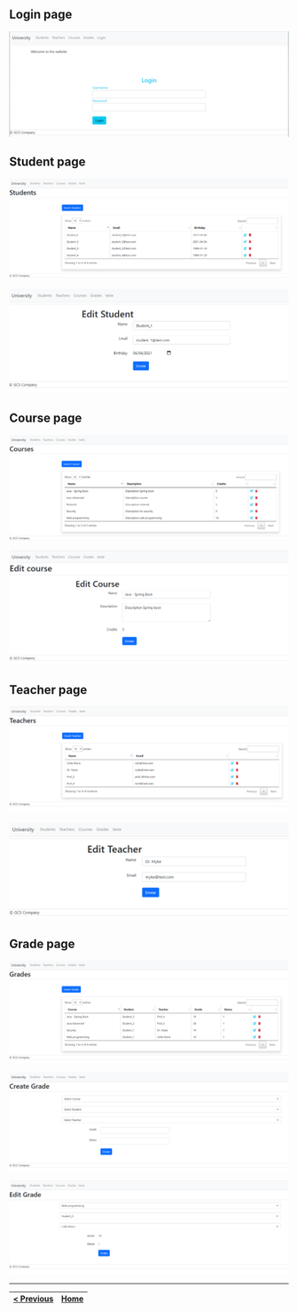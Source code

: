 ## Login page
![](images/login.png)

## Student page
![](images/students.png)

![](images/editStudent.png)

## Course page
![](images/courses.png)

![](images/editCourses.png)

## Teacher page
![](images/teachers.png)

![](images/editTeacher.png)

## Grade page
![](images/grades.png)

![](images/createGrade.png)

![](images/editGrade.png)


---
[< Previous](../README.md) | [Home](https://github.com/GiovanniSinosini/php_laravel_gradesManagement)
:--- | :---: 
